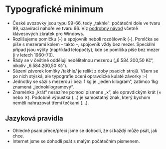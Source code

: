 # Typografické minimum

* České uvozovky jsou typu 99-66, tedy „takhle“: počáteční dole ve tvaru 99, uzavírací nahoře ve tvaru 66. Viz [podrobný návod](http://www.zoul.cz/uvozovky/) včetně klávesových zkratek pro Windows.
* Rozlišujeme pomlčku (–) a spojovník neboli rozdělovník (-). Pomlčka se píše s mezerami kolem – takto –, spojovník vždy bez mezer. Speciální případ jsou výčty (například letopočty), kde se pomlčka píše bez mezer (i v letech 1960–70).
* Řády se v češtině oddělují nedělitelnou mezerou („6 584 200,50 Kč“, nikoliv „6.584.200,50 Kč“).
* Sázení závorek lomítky /takhle/ je relikt z doby psacích strojů. Všem se po nich stýská, ale typografie ocení opravdické kulaté závorky :–)
* Jednotky se sází s mezerou i bez: 1 kg je „jeden kilogram“, zatímco 1kg znamená „jednokilogramový“.
* Znaménko „krát“ nesázíme pomocí písmene „x“, ale opravdickým krát (× nebo ✕). Podobně výpustka (…) je samostatný znak, který bychom neměli nahrazovat třemi tečkami (...).

## Jazyková pravidla

* Ohledně psaní přece/přeci jsme se dohodli, že si každý může psát, jak chce.
* Internet jsme se dohodli psát s malým počátečním písmenem.

